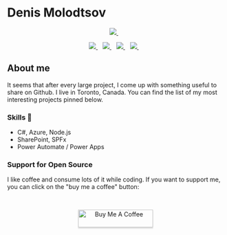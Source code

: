 # Denis Molodtsov

<p align='center'>
   <a href="[http://spcomics.ca](https://spdenis.com/)" title="Micorosft 365 Blog">
     <img src="https://img.shields.io/badge/Sp_denis-blog-%23025a5f.svg?&style=for-the-badge&logoColor=white" />
  </a>&nbsp;&nbsp;     
</p>  


<p align='center'>  
  <a href="https://www.linkedin.com/in/molodtsovd/">
     <img src="https://img.shields.io/badge/linkedin-%230077B5.svg?&style=for-the-badge&logo=linkedin&logoColor=white" />
  </a>&nbsp;&nbsp; 
   <a href="https://www.linkedin.com/pulse/run-multiple-instances-ms-teams-denis-molodtsov">
     <img src="https://img.shields.io/badge/linkedin_Blog-%230077B5.svg?&style=for-the-badge&logo=linkedin&logoColor=white" />
  </a>&nbsp;&nbsp;
   <a href="https://twitter.com/Zerg00s">
     <img src="https://img.shields.io/badge/twitter-%231DA1F2.svg?&style=for-the-badge&logo=twitter&logoColor=white&countColor=%232ea44f" />
  </a>&nbsp;&nbsp;
   <a href="https://www.youtube.com/channel/UC7LORag5pdtpAFoNHJJkPKg">
     <img src="https://img.shields.io/badge/youtube-%23FF0000.svg?&style=for-the-badge&logo=youtube&logoColor=white&countColor=%23c4302b" />
  </a>&nbsp;&nbsp;
</p>


## About me
It seems that after every large project, I come up with something useful to share on Github. I live in Toronto, Canada. You can find the list of my most interesting projects pinned below.

### Skills 💪
- C#, Azure, Node.js
- SharePoint, SPFx
- Power Automate / Power Apps 


### Support for Open Source
I like coffee and consume lots of it while coding. If you want to support me, you can click on the "buy me a coffee" button:

<br>
<p align='center'>
   <a href="https://www.buymeacoffee.com/DenisMolodtsov" target="_blank"><img src="https://www.buymeacoffee.com/assets/img/custom_images/orange_img.png" alt="Buy Me A Coffee" style="height: 41px !important;width: 174px !important;box-shadow: 0px 3px 2px 0px rgba(190, 190, 190, 0.5) !important;-webkit-box-shadow: 0px 3px 2px 0px rgba(190, 190, 190, 0.5) !important;" ></a>
</p>  
